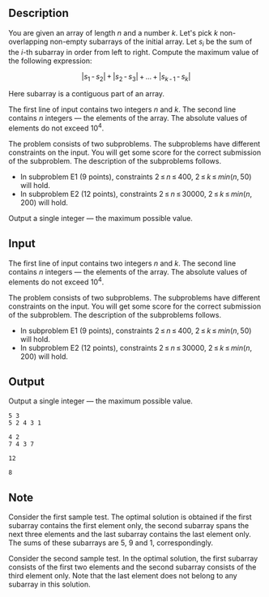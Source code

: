 ## Description

<div><p>You are given an array of length <span class="tex-span"><i>n</i></span> and a number <span class="tex-span"><i>k</i></span>. Let's pick <span class="tex-span"><i>k</i></span> non-overlapping non-empty subarrays of the initial array. Let <span class="tex-span"><i>s</i><sub class="lower-index"><i>i</i></sub></span> be the sum of the <span class="tex-span"><i>i</i></span>-th subarray in order from left to right. Compute the maximum value of the following expression: </p><center class="tex-equation"><span class="tex-span">|<i>s</i><sub class="lower-index">1</sub> - <i>s</i><sub class="lower-index">2</sub>| + |<i>s</i><sub class="lower-index">2</sub> - <i>s</i><sub class="lower-index">3</sub>| + ... + |<i>s</i><sub class="lower-index"><i>k</i> - 1</sub> - <i>s</i><sub class="lower-index"><i>k</i></sub>|</span></center><p>Here subarray is a contiguous part of an array.</p></div><div class="input-specification"><p>The first line of input contains two integers <span class="tex-span"><i>n</i></span> and <span class="tex-span"><i>k</i></span>. The second line contains <span class="tex-span"><i>n</i></span> integers — the elements of the array. The absolute values of elements do not exceed <span class="tex-span">10<sup class="upper-index">4</sup></span>.</p><p><span class="tex-font-style-it">The problem consists of two subproblems. The subproblems have different constraints on the input. You will get some score for the correct submission of the subproblem. The description of the subproblems follows.</span></p><ul> <li> In subproblem E1 (<span class="tex-span">9</span> points), constraints <span class="tex-span">2 ≤ <i>n</i> ≤ 400</span>, <span class="tex-span">2 ≤ <i>k</i> ≤ <i>min</i>(<i>n</i>, 50)</span> will hold. </li><li> In subproblem E2 (<span class="tex-span">12</span> points), constraints <span class="tex-span">2 ≤ <i>n</i> ≤ 30000</span>, <span class="tex-span">2 ≤ <i>k</i> ≤ <i>min</i>(<i>n</i>, 200)</span> will hold. </li></ul></div><div class="output-specification"><p>Output a single integer — the maximum possible value.</p></div>

## Input

<p>The first line of input contains two integers <span class="tex-span"><i>n</i></span> and <span class="tex-span"><i>k</i></span>. The second line contains <span class="tex-span"><i>n</i></span> integers — the elements of the array. The absolute values of elements do not exceed <span class="tex-span">10<sup class="upper-index">4</sup></span>.</p><p><span class="tex-font-style-it">The problem consists of two subproblems. The subproblems have different constraints on the input. You will get some score for the correct submission of the subproblem. The description of the subproblems follows.</span></p><ul> <li> In subproblem E1 (<span class="tex-span">9</span> points), constraints <span class="tex-span">2 ≤ <i>n</i> ≤ 400</span>, <span class="tex-span">2 ≤ <i>k</i> ≤ <i>min</i>(<i>n</i>, 50)</span> will hold. </li><li> In subproblem E2 (<span class="tex-span">12</span> points), constraints <span class="tex-span">2 ≤ <i>n</i> ≤ 30000</span>, <span class="tex-span">2 ≤ <i>k</i> ≤ <i>min</i>(<i>n</i>, 200)</span> will hold. </li></ul>

## Output

<p>Output a single integer — the maximum possible value.</p>





```input1
5 3
5 2 4 3 1

```




```input2
4 2
7 4 3 7

```




```output1
12

```




```output2
8

```



## Note

<p>Consider the first sample test. The optimal solution is obtained if the first subarray contains the first element only, the second subarray spans the next three elements and the last subarray contains the last element only. The sums of these subarrays are <span class="tex-span">5</span>, <span class="tex-span">9</span> and <span class="tex-span">1</span>, correspondingly.</p><p>Consider the second sample test. In the optimal solution, the first subarray consists of the first two elements and the second subarray consists of the third element only. Note that the last element does not belong to any subarray in this solution.</p>
